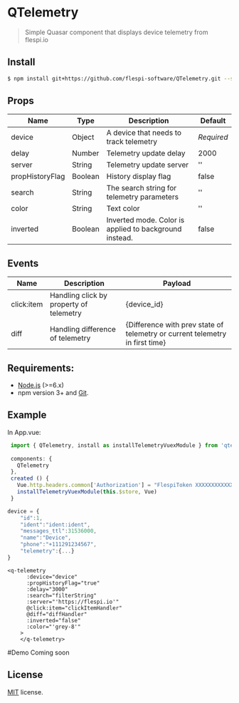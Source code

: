 # QTelemetry

> Simple Quasar component that displays device telemetry from flespi.io

## Install
````bash
$ npm install git+https://github.com/flespi-software/QTelemetry.git --save
````

## Props
| Name  | Type | Description  |Default |
|---|---|---|---|
| device  | Object  | A device that needs to track telemetry  | *Required* |
|  delay | Number  | Telemetry update delay  |2000|
|  server |  String | Telemetry update server  |''|
|  propHistoryFlag | Boolean  |  History display flag |false|
|  search | String  | The search string for telemetry parameters  |''|
|  color | String  |  Text color |''|
| inverted |  Boolean |  Inverted mode. Color is applied to background instead. |false|

## Events
| Name  |  Description  | Payload |
|---|---|---|
|click:item| Handling click by property of telemetry| {device_id}|
|diff|Handling difference of telemetry|{Difference with prev state of telemetry or current telemetry in first time}|

## Requirements:

- [Node.js](https://nodejs.org/en/) (>=6.x)
- npm version 3+ and [Git](https://git-scm.com/).

## Example
In App.vue:
```javascript
 import { QTelemetry, install as installTelemetryVuexModule } from 'qtelemetry'
 
 components: {
   QTelemetry
 },
 created () {
   Vue.http.headers.common['Authorization'] = "FlespiToken XXXXXXXXXXXXXXXXXXXXX"
   installTelemetryVuexModule(this.$store, Vue)
 }
```
````javascript
device = {
    "id":1,
    "ident":"ident:ident",
    "messages_ttl":31536000,
    "name":"Device",
    "phone":"+111291234567",
    "telemetry":{...}
}

````
````vue
<q-telemetry
      :device="device"
      :propHistoryFlag="true"
      :delay="3000"
      :search="filterString"
      :server="'https://flespi.io'"
      @click:item="clickItemHandler"
      @diff="diffHandler"
      :inverted="false"
      :color="'grey-8'"
    >
    </q-telemetry>
````

#Demo
Coming soon

## License
[MIT](https://github.com/flespi-software/QTelemetry/blob/master/LICENSE) license.